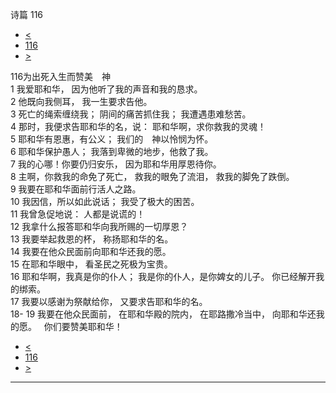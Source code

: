 ﻿





 诗篇 116




* [<](bible/PSA115.md)
* [116](bible/PSA.md)
* [>](bible/PSA117.md)



 
116为出死入生而赞美　神  
1 我爱耶和华， 因为他听了我的声音和我的恳求。  
2 他既向我侧耳， 我一生要求告他。  
3 死亡的绳索缠绕我； 阴间的痛苦抓住我； 我遭遇患难愁苦。  
4 那时，我便求告耶和华的名，说： 耶和华啊，求你救我的灵魂！     
5 耶和华有恩惠，有公义； 我们的　神以怜悯为怀。  
6 耶和华保护愚人； 我落到卑微的地步，他救了我。  
7 我的心哪！你要仍归安乐， 因为耶和华用厚恩待你。     
8 主啊，你救我的命免了死亡， 救我的眼免了流泪， 救我的脚免了跌倒。  
9 我要在耶和华面前行活人之路。  
10 我因信，所以如此说话； 我受了极大的困苦。  
11 我曾急促地说： 人都是说谎的！     
12 我拿什么报答耶和华向我所赐的一切厚恩？  
13 我要举起救恩的杯， 称扬耶和华的名。  
14 我要在他众民面前向耶和华还我的愿。     
15 在耶和华眼中， 看圣民之死极为宝贵。  
16 耶和华啊，我真是你的仆人； 我是你的仆人，是你婢女的儿子。 你已经解开我的绑索。  
17 我要以感谢为祭献给你， 又要求告耶和华的名。  
18-
19 我要在他众民面前， 在耶和华殿的院内， 在耶路撒冷当中， 向耶和华还我的愿。    你们要赞美耶和华！ 
* [<](bible/PSA115.md)
* [116](bible/PSA.md)
* [>](bible/PSA117.md)





---









